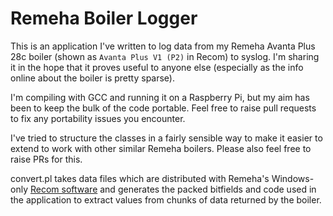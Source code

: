 Remeha Boiler Logger
====================

This is an application I've written to log data from my Remeha Avanta Plus 28c
boiler (shown as `Avanta Plus V1 (P2)` in Recom) to syslog. I'm sharing it in
the hope that it proves useful to anyone else (especially as the info online
about the boiler is pretty sparse).

I'm compiling with GCC and running it on a Raspberry Pi, but my aim has been
to keep the bulk of the code portable. Feel free to raise pull requests to
fix any portability issues you encounter.

I've tried to structure the classes in a fairly sensible way to make it easier
to extend to work with other similar Remeha boilers.  Please also feel free to
raise PRs for this.

convert.pl takes data files which are distributed with Remeha's Windows-only
[Recom software](http://www.recom-software.com/index.php?id=207) and generates
the packed bitfields and code used in the application to extract values from
chunks of data returned by the boiler.
